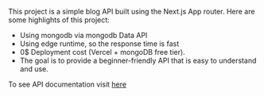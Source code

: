 This project is a simple blog API built using the Next.js App router. Here are some highlights of this project:

- Using mongodb via mongodb Data API
- Using edge runtime, so the response time is fast
- 0$ Deployment cost (Vercel + mongoDB free tier).
- The goal is to provide a beginner-friendly API that is easy to understand and use.

To see API documentation visit [here](https://www.postman.com/maintenance-candidate-57457613/workspace/public-workspace/collection/19469946-3148bdf8-9a6b-42c8-b85a-0f430bcc3dc1?action=share&creator=19469946)

